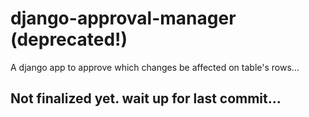# django-approval-manager (deprecated!)
A django app to approve which changes be affected on table's rows...

## Not finalized yet. wait up for last commit...
